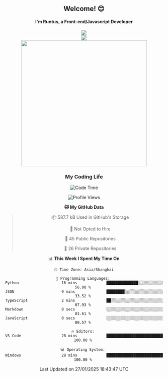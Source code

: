

<div align="center">
    <div>    
        <h2>Welcome! 😊</h2>
        <h4> I'm Runtus, a Front-end/Javascript Developer</h4>
        <a href="https://github.com/antvis/g2">
            <img src="https://img.shields.io/endpoint?url=https://awards.antv.vision/runtus-g2-contributor.json" />
        </a>
    </div>
    <img style="width=100%" src="https://github.com/user-attachments/assets/96bbb592-d82f-4a25-bfe7-39362c279943"> </img>
</div>


<div align="center">
<img src="https://github-readme-stats.vercel.app/api?username=Runtus&show_icons=true&theme=tokyonight" width=400 />
</div>

<div align="center">
<h3>My Coding Life</h3>

<!--START_SECTION:waka-->
![Code Time](http://img.shields.io/badge/Code%20Time-378%20hrs%2049%20mins-blue)

![Profile Views](http://img.shields.io/badge/Profile%20Views-0-blue)

**🐱 My GitHub Data** 

> 📦 587.7 kB Used in GitHub's Storage 
 > 
> 🚫 Not Opted to Hire
 > 
> 📜 45 Public Repositories 
 > 
> 🔑 26 Private Repositories 
 > 
📊 **This Week I Spent My Time On** 

```text
🕑︎ Time Zone: Asia/Shanghai

💬 Programming Languages: 
Python                   16 mins             ██████████████░░░░░░░░░░░   56.08 % 
JSON                     9 mins              ████████░░░░░░░░░░░░░░░░░   33.52 % 
TypeScript               2 mins              ██░░░░░░░░░░░░░░░░░░░░░░░   07.93 % 
Markdown                 0 secs              ░░░░░░░░░░░░░░░░░░░░░░░░░   01.61 % 
JavaScript               0 secs              ░░░░░░░░░░░░░░░░░░░░░░░░░   00.57 % 

🔥 Editors: 
VS Code                  28 mins             █████████████████████████   100.00 % 

💻 Operating System: 
Windows                  28 mins             █████████████████████████   100.00 % 
```


 Last Updated on 27/01/2025 18:43:47 UTC
<!--END_SECTION:waka-->
</div>
